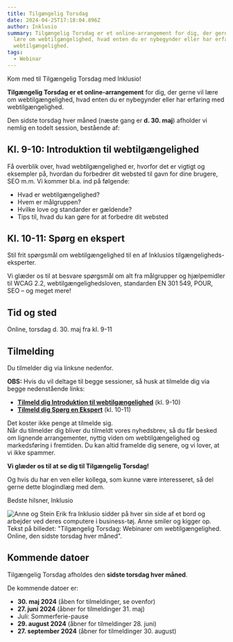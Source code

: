 ```yaml
---
title: Tilgængelig Torsdag
date: 2024-04-25T17:18:04.896Z
author: Inklusio
summary: Tilgængelig Torsdag er et online-arrangement for dig, der gerne vil
  lære om webtilgængelighed, hvad enten du er nybegynder eller har erfaring med
  webtilgængelighed.
tags:
  - Webinar
---
```

Kom med til Tilgængelig Torsdag med Inklusio!

**Tilgængelig Torsdag er et online-arrangement** for dig, der gerne vil lære om webtilgængelighed, hvad enten du er nybegynder eller har erfaring med webtilgængelighed. 

Den sidste torsdag hver måned (næste gang er **d. 30. maj**) afholder vi nemlig en todelt session, bestående af:

## Kl. 9-10: Introduktion til webtilgængelighed

Få overblik over, hvad webtilgængelighed er, hvorfor det er vigtigt og eksempler på, hvordan du forbedrer dit websted til gavn for dine brugere, SEO m.m. Vi kommer bl.a. ind på følgende: 

* Hvad er webtilgængelighed?
* Hvem er målgruppen?
* Hvilke love og standarder er gældende? 
* Tips til, hvad du kan gøre for at forbedre dit websted

## Kl. 10-11: Spørg en ekspert

Stil frit spørgsmål om webtilgængelighed til en af Inklusios tilgængeligheds-eksperter.

Vi glæder os til at besvare spørgsmål om alt fra målgrupper og hjælpemidler til WCAG 2.2, webtilgængelighedsloven, standarden EN 301 549, POUR, SEO – og meget mere! 

## T﻿id og sted

O﻿nline, torsdag d. 30. maj fra kl. 9-11

## Tilmelding

Du tilmelder dig via linksne nedenfor. 

**OBS:** Hvis du vil deltage til begge sessioner, så husk at tilmelde dig via begge nedenstående links:

* **﻿[Tilmeld dig Introduktion til webtilgængelighed](https://us02web.zoom.us/webinar/register/WN_gssWQnq6TBCy0qERyxthFg)** (﻿kl. 9-10)
* **[Tilmeld dig Spørg en Ekspert](https://us02web.zoom.us/webinar/register/WN_EG5X7taESNmxOqczstPDQg)** (kl. 10-11)

D﻿et koster ikke penge at tilmelde sig.\
Når du tilmelder dig bliver du tilmeldt vores nyhedsbrev, så du får besked om lignende arrangementer, nyttig viden om webtilgængelighed og markedsføring i fremtiden. Du kan altid framelde dig senere, og vi lover, at vi ikke spammer.

**Vi glæder os til at se dig til Tilgængelig Torsdag!**

Og hvis du har en ven eller kollega, som kunne være interesseret, så del gerne dette blogindlæg med dem.

Bedste hilsner, Inklusio





![Anne og Stein Erik fra Inklusio sidder på hver sin side af et bord og arbejder ved deres computere i business-tøj. Anne smiler og kigger op. Tekst på billedet: "Tilgængelig Torsdag: Webinarer om webtilgængelighed. Online, den sidste torsdag hver måned". ](/img/tilgængelig-torsdag-til-hjemmesiden.jpg "Tilgængelig Torsdag")



## K﻿ommende datoer

T﻿ilgængelig Torsdag afholdes den **sidste torsdag hver måned**. 

D﻿e kommende datoer er: 

* **3﻿0. maj 2024** (åben for tilmeldinger, se ovenfor)
* **2﻿7. juni 2024** (åbner for tilmeldinger 31. maj) 
* J﻿uli: Sommerferie-pause
* **2﻿9. august 2024** (åbner for tilmeldinger 28. juni) 
* **2﻿7. september 2024** (åbner for tilmeldinger 30. august)